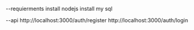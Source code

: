 
--requierments 
    install nodejs
    install my sql

--api
    http://localhost:3000/auth/register
    http://localhost:3000/auth/login
    
